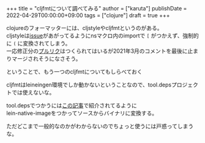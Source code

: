 +++
title = "cljfmtについて調べてみる"
author = ["karuta"]
publishDate = 2022-04-29T00:00:00+09:00
tags = ["clojure"]
draft = true
+++

clojureのフォーマッターには、cljstyleやcljfmtというのがある。 <br/>
cljstyleは[issue](https://github.com/greglook/cljstyle/issues/31)があがってるようにnsマクロ内のimportで `[` がつかえず、強制的に `(` に変換されてしまう。 <br/>
一応修正分の[プルリク](https://github.com/greglook/cljstyle/pull/39)はつくられてはいるが2021年3月のコメントを最後に止まりマージされそうになさそう。 <br/>

ということで、もう一つのcljfmtについてもしらべておく <br/>

<!--more-->

cljfmtはleineingen環境でしか動かないということなので、tool.depsプロジェクトでは使えないな。 <br/>

tool.depsでつかうには[この記事](https://bufferings.hatenablog.com/entry/2022/01/06/222734)で紹介されてるように <br/>
lein-native-imageをつかってソースからバイナリに変換する。 <br/>

ただどこまで一般的なのかがわからないのでちょっと使うには戸惑ってしまうな。 <br/>